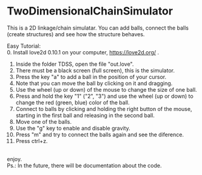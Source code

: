 # TwoDimensionalChainSimulator
This is a 2D linkage/chain simulatar. You can add balls, connect the balls (create structures) and see how the structure behaves.

Easy Tutorial:
<br>
0. Install love2d 0.10.1 on your computer, https://love2d.org/ . <br>
1. Inside the folder TDSS, open the file "out.love". <br>
2. There must be a black screen (full screen), this is the simulator. <br>
3. Press the key "a" to add a ball in the position of your cursor. <br>
4. Note that you can move the ball by clicking on it and dragging.<br>
5. Use the wheel (up or down) of the mouse to change the size of one ball.<br>
6. Press and hold the key "1" ("2", "3") and use the wheel (up or down) to change the red (green, blue) color of the ball.<br>
7. Connect to balls by clicking and holding the right button of the mouse, starting in the first ball and releasing in the second ball.<br>
8. Move one of the balls.<br>
9. Use the "g" key to enable and disable gravity.<br>
10. Press "m" and try to connect the balls again and see the diference.<br>
11. Press ctrl+z.<br>
<br>
enjoy.
<br>
Ps.: In the future, there will be documentation about the code.
<br>
